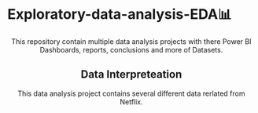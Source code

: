 # Exploratory-data-analysis-EDA📊
<div align="center">
This repository contain multiple data analysis projects with there Power BI Dashboards, reports, conclusions and more of Datasets.
<div>


## Data Interpreteation
This data analysis project contains several different data rerlated from Netflix.
